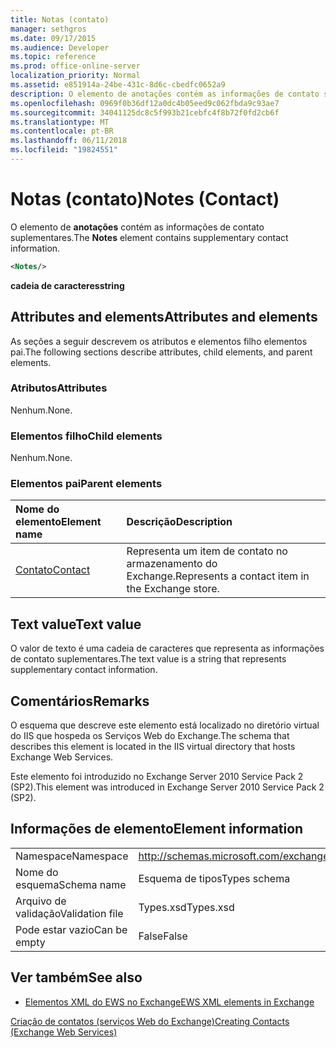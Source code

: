 ```yaml
---
title: Notas (contato)
manager: sethgros
ms.date: 09/17/2015
ms.audience: Developer
ms.topic: reference
ms.prod: office-online-server
localization_priority: Normal
ms.assetid: e851914a-24be-431c-8d6c-cbedfc0652a9
description: O elemento de anotações contém as informações de contato suplementares.
ms.openlocfilehash: 0969f0b36df12a0dc4b05eed9c062fbda9c93ae7
ms.sourcegitcommit: 34041125dc8c5f993b21cebfc4f8b72f0fd2cb6f
ms.translationtype: MT
ms.contentlocale: pt-BR
ms.lasthandoff: 06/11/2018
ms.locfileid: "19824551"
---
```

# <a name="notes-contact"></a><span data-ttu-id="56829-103">Notas (contato)</span><span class="sxs-lookup"><span data-stu-id="56829-103">Notes (Contact)</span></span>

<span data-ttu-id="56829-104">O elemento de **anotações** contém as informações de contato suplementares.</span><span class="sxs-lookup"><span data-stu-id="56829-104">The **Notes** element contains supplementary contact information.</span></span> 
  
```XML
<Notes/>
```

 <span data-ttu-id="56829-105">**cadeia de caracteres**</span><span class="sxs-lookup"><span data-stu-id="56829-105">**string**</span></span>
## <a name="attributes-and-elements"></a><span data-ttu-id="56829-106">Attributes and elements</span><span class="sxs-lookup"><span data-stu-id="56829-106">Attributes and elements</span></span>

<span data-ttu-id="56829-107">As seções a seguir descrevem os atributos e elementos filho elementos pai.</span><span class="sxs-lookup"><span data-stu-id="56829-107">The following sections describe attributes, child elements, and parent elements.</span></span>
  
### <a name="attributes"></a><span data-ttu-id="56829-108">Atributos</span><span class="sxs-lookup"><span data-stu-id="56829-108">Attributes</span></span>

<span data-ttu-id="56829-109">Nenhum.</span><span class="sxs-lookup"><span data-stu-id="56829-109">None.</span></span>
  
### <a name="child-elements"></a><span data-ttu-id="56829-110">Elementos filho</span><span class="sxs-lookup"><span data-stu-id="56829-110">Child elements</span></span>

<span data-ttu-id="56829-111">Nenhum.</span><span class="sxs-lookup"><span data-stu-id="56829-111">None.</span></span>
  
### <a name="parent-elements"></a><span data-ttu-id="56829-112">Elementos pai</span><span class="sxs-lookup"><span data-stu-id="56829-112">Parent elements</span></span>

|<span data-ttu-id="56829-113">**Nome do elemento**</span><span class="sxs-lookup"><span data-stu-id="56829-113">**Element name**</span></span>|<span data-ttu-id="56829-114">**Descrição**</span><span class="sxs-lookup"><span data-stu-id="56829-114">**Description**</span></span>|
|:-----|:-----|
|[<span data-ttu-id="56829-115">Contato</span><span class="sxs-lookup"><span data-stu-id="56829-115">Contact</span></span>](contact.md) <br/> |<span data-ttu-id="56829-116">Representa um item de contato no armazenamento do Exchange.</span><span class="sxs-lookup"><span data-stu-id="56829-116">Represents a contact item in the Exchange store.</span></span>  <br/> |
   
## <a name="text-value"></a><span data-ttu-id="56829-117">Text value</span><span class="sxs-lookup"><span data-stu-id="56829-117">Text value</span></span>

<span data-ttu-id="56829-118">O valor de texto é uma cadeia de caracteres que representa as informações de contato suplementares.</span><span class="sxs-lookup"><span data-stu-id="56829-118">The text value is a string that represents supplementary contact information.</span></span>
  
## <a name="remarks"></a><span data-ttu-id="56829-119">Comentários</span><span class="sxs-lookup"><span data-stu-id="56829-119">Remarks</span></span>

<span data-ttu-id="56829-120">O esquema que descreve este elemento está localizado no diretório virtual do IIS que hospeda os Serviços Web do Exchange.</span><span class="sxs-lookup"><span data-stu-id="56829-120">The schema that describes this element is located in the IIS virtual directory that hosts Exchange Web Services.</span></span>
  
<span data-ttu-id="56829-121">Este elemento foi introduzido no Exchange Server 2010 Service Pack 2 (SP2).</span><span class="sxs-lookup"><span data-stu-id="56829-121">This element was introduced in Exchange Server 2010 Service Pack 2 (SP2).</span></span>
  
## <a name="element-information"></a><span data-ttu-id="56829-122">Informações de elemento</span><span class="sxs-lookup"><span data-stu-id="56829-122">Element information</span></span>

|||
|:-----|:-----|
|<span data-ttu-id="56829-123">Namespace</span><span class="sxs-lookup"><span data-stu-id="56829-123">Namespace</span></span>  <br/> |http://schemas.microsoft.com/exchange/services/2006/types  <br/> |
|<span data-ttu-id="56829-124">Nome do esquema</span><span class="sxs-lookup"><span data-stu-id="56829-124">Schema name</span></span>  <br/> |<span data-ttu-id="56829-125">Esquema de tipos</span><span class="sxs-lookup"><span data-stu-id="56829-125">Types schema</span></span>  <br/> |
|<span data-ttu-id="56829-126">Arquivo de validação</span><span class="sxs-lookup"><span data-stu-id="56829-126">Validation file</span></span>  <br/> |<span data-ttu-id="56829-127">Types.xsd</span><span class="sxs-lookup"><span data-stu-id="56829-127">Types.xsd</span></span>  <br/> |
|<span data-ttu-id="56829-128">Pode estar vazio</span><span class="sxs-lookup"><span data-stu-id="56829-128">Can be empty</span></span>  <br/> |<span data-ttu-id="56829-129">False</span><span class="sxs-lookup"><span data-stu-id="56829-129">False</span></span>  <br/> |
   
## <a name="see-also"></a><span data-ttu-id="56829-130">Ver também</span><span class="sxs-lookup"><span data-stu-id="56829-130">See also</span></span>



- [<span data-ttu-id="56829-131">Elementos XML do EWS no Exchange</span><span class="sxs-lookup"><span data-stu-id="56829-131">EWS XML elements in Exchange</span></span>](ews-xml-elements-in-exchange.md)


[<span data-ttu-id="56829-132">Criação de contatos (serviços Web do Exchange)</span><span class="sxs-lookup"><span data-stu-id="56829-132">Creating Contacts (Exchange Web Services)</span></span>](http://msdn.microsoft.com/library/4845917e-70d1-481c-bbd7-011ec6571789%28Office.15%29.aspx)

